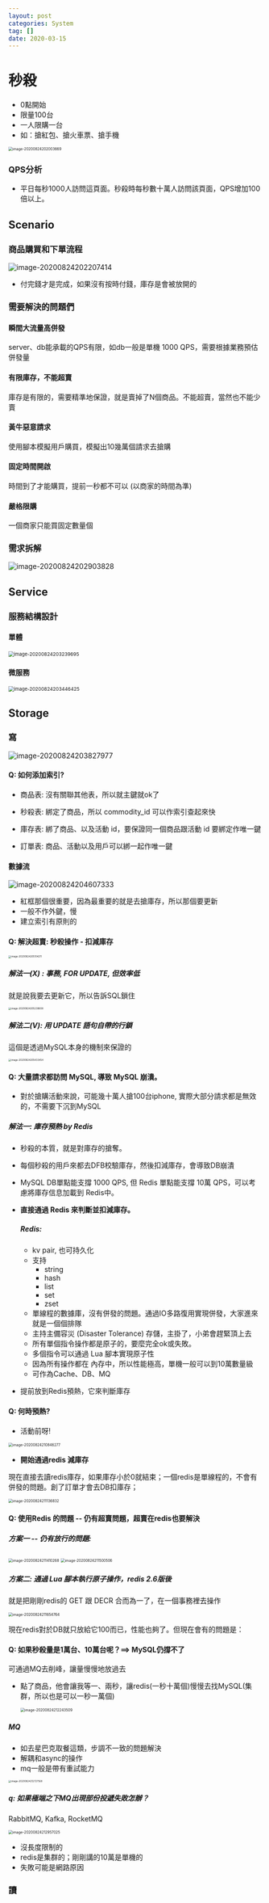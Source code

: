 ```yaml
---
layout: post
categories: System
tag: [] 
date: 2020-03-15
---
```




# 秒殺

- 0點開始
- 限量100台
- 一人限購一台
- 如：搶紅包、搶火車票、搶手機

<img src="/Users/joe/Library/Application Support/typora-user-images/image-20200824202003669.png" alt="image-20200824202003669" style="zoom: 50%;" />



### QPS分析

- 平日每秒1000人訪問這頁面。秒殺時每秒數十萬人訪問該頁面，QPS增加100倍以上。

## Scenario

### 商品購買和下單流程

![image-20200824202207414](https://tva1.sinaimg.cn/large/007S8ZIlgy1gi26516fedj30xi0g6gp6.jpg)

- 付完錢才是完成，如果沒有按時付錢，庫存是會被放開的



### 需要解決的問題們

#### 瞬間大流量高併發

server、db能承載的QPS有限，如db一般是單機 1000 QPS，需要根據業務預估併發量

#### 有限庫存，不能超賣

庫存是有限的，需要精準地保證，就是賣掉了N個商品。不能超賣，當然也不能少賣

#### 黃牛惡意請求

使用腳本模擬用戶購買，模擬出10幾萬個請求去搶購

#### 固定時間開啟

時間到了才能購買，提前一秒都不可以 (以商家的時間為準)

#### 嚴格限購

一個商家只能買固定數量個



### 需求拆解

![image-20200824202903828](https://tva1.sinaimg.cn/large/007S8ZIlgy1gi26c7mxc1j30sq0ck40q.jpg)



## Service

### 服務結構設計

#### 單體

<img src="https://tva1.sinaimg.cn/large/007S8ZIlgy1gi26fynt3uj30zo0gk11x.jpg" alt="image-20200824203239695" style="zoom:67%;" />



#### 微服務

<img src="https://tva1.sinaimg.cn/large/007S8ZIlgy1gi26i5p40mj30zs0e211l.jpg" alt="image-20200824203446425" style="zoom:67%;" />



## Storage

### 寫

![image-20200824203827977](https://tva1.sinaimg.cn/large/007S8ZIlgy1gi26m08ptzj30y00e8wil.jpg)

#### Q: 如何添加索引?

- 商品表: 沒有關聯其他表，所以就主鍵就ok了

- 秒殺表: 綁定了商品，所以 commodity_id 可以作索引查起來快
- 庫存表: 綁了商品、以及活動 id，要保證同一個商品跟活動 id 要綁定作唯一鍵
- 訂單表: 商品、活動以及用戶可以綁一起作唯一鍵

#### 數據流

![image-20200824204607333](https://tva1.sinaimg.cn/large/007S8ZIlgy1gi26tz811sj31460fa77r.jpg)

- 紅框那個很重要，因為最重要的就是去搶庫存，所以那個要更新
- 一般不作外鍵，慢
- 建立索引有原則的



#### Q: 解決超賣: 秒殺操作 - 扣減庫存

<img src="https://tva1.sinaimg.cn/large/007S8ZIlgy1gi26z4b2plj30ja0eaq7l.jpg" alt="image-20200824205104211" style="zoom: 33%;" />



##### 解法一(X) : 事務, FOR UPDATE, 但效率低

就是說我要去更新它，所以告訴SQL鎖住

<img src="https://tva1.sinaimg.cn/large/007S8ZIlgy1gi270rmakwj30p00fgn23.jpg" alt="image-20200824205239608" style="zoom: 33%;" />



##### 解法二(V): 用 UPDATE 語句自帶的行鎖

這個是透過MySQL本身的機制來保證的

<img src="/Users/joe/Library/Application Support/typora-user-images/image-20200824205433454.png" alt="image-20200824205433454" style="zoom:33%;" />

#### Q: 大量請求都訪問 MySQL, 導致 MySQL 崩潰。

- 對於搶購活動來說，可能幾十萬人搶100台iphone, 實際大部分請求都是無效的，不需要下沉到MySQL

##### 解法一: 庫存預熱 by Redis

- 秒殺的本質，就是對庫存的搶奪。

- 每個秒殺的用戶來都去DFB校驗庫存，然後扣減庫存，會導致DB崩潰

- MySQL DB單點能支撐 1000 QPS, 但 Redis 單點能支撐 10萬 QPS，可以考慮將庫存信息加載到 Redis中。

- **直接通過 Redis 來判斷並扣減庫存。**

  ##### Redis:

  - kv pair, 也可持久化
  - 支持
    - string
    - hash
    - list
    - set
    - zset
  - 單線程的數據庫，沒有併發的問題。通過IO多路復用實現併發，大家進來就是一個個排隊
  - 主持主備容災 (Disaster Tolerance) 存儲，主掛了，小弟會趕緊頂上去
  - 所有單個指令操作都是原子的，要麼完全ok或失敗。
  - 多個指令可以通過 Lua 腳本實現原子性
  - 因為所有操作都在 內存中，所以性能極高，單機一般可以到10萬數量級
  - 可作為Cache、DB、MQ

- 提前放到Redis預熱，它來判斷庫存

#### Q: 何時預熱? 

- 活動前呀!

<img src="/Users/joe/Library/Application Support/typora-user-images/image-20200824210846277.png" alt="image-20200824210846277" style="zoom:50%;" />

- **開始通過redis 減庫存**

現在直接去讀redis庫存，如果庫存小於0就結束；一個redis是單線程的，不會有併發的問題。創了訂單才會去DB扣庫存；

<img src="https://tva1.sinaimg.cn/large/007S8ZIlgy1gi27khniyyj312k0feaia.jpg" alt="image-20200824211136832" style="zoom:50%;" />

#### Q: 使用Redis 的問題 -- 仍有超賣問題，超賣在redis也要解決

##### 方案一 -- 仍有放行的問題:

<img src="/Users/joe/Library/Application Support/typora-user-images/image-20200824211410268.png" alt="image-20200824211410268" style="zoom:50%;" />

<img src="https://tva1.sinaimg.cn/large/007S8ZIlgy1gi27o0eo75j311c0ek42p.jpg" alt="image-20200824211500506" style="zoom:50%;" />



##### 方案二: 通過 Lua 腳本執行原子操作，redis 2.6版後

就是把剛剛redis的 GET 跟 DECR 合而為一了，在一個事務裡去操作

<img src="/Users/joe/Library/Application Support/typora-user-images/image-20200824211654764.png" alt="image-20200824211654764" style="zoom:50%;" />

現在redis對於DB就只放給它100而已，性能也夠了。但現在會有的問題是：



#### Q: 如果秒殺量是1萬台、10萬台呢？==> MySQL仍撐不了

可通過MQ去削峰，讓量慢慢地放過去

- 點了商品，他會讓我等一、兩秒，讓redis(一秒十萬個)慢慢去找MySQL(集群，所以也是可以一秒一萬個)

  <img src="/Users/joe/Library/Application Support/typora-user-images/image-20200824212243509.png" alt="image-20200824212243509" style="zoom:50%;" />



##### MQ

- 如去星巴克取餐這類，步調不一致的問題解決
- 解耦和async的操作
- mq一般是帶有重試能力

<img src="/Users/joe/Library/Application Support/typora-user-images/image-20200824212727568.png" alt="image-20200824212727568" style="zoom: 33%;" />

##### q: 如果極端之下MQ出現部份投遞失敗怎辦？

RabbitMQ, Kafka, RocketMQ

<img src="https://tva1.sinaimg.cn/large/007S8ZIlgy1gi283k35tvj314o0g8tdo.jpg" alt="image-20200824212957025" style="zoom: 50%;" />

- 沒長度限制的
- redis是集群的；剛剛講的10萬是單機的
- 失敗可能是網路原因

### 讀